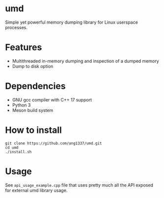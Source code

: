 # umd
Simple yet powerful memory dumping library for Linux userspace processes. 
# Features
 - Multithreaded in-memory dumping and inspection of a dumped memory
 - Dump to disk option

# Dependencies
- GNU gcc compiler with C++ 17 support
- Python 3
- Meson build system

# How to install
```
git clone https://github.com/ang1337/umd.git
cd umd
./install.sh
```

# Usage
See ```api_usage_example.cpp``` file that uses pretty much all the API exposed for external umd library usage.
       
